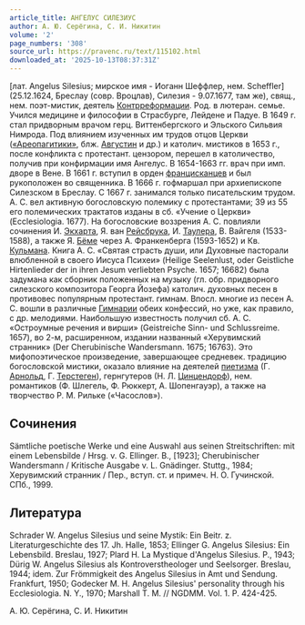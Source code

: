 ```yaml
---
article_title: АНГЕЛУС СИЛЕЗИУС
author: А. Ю. Серёгина, С. И. Никитин
volume: '2'
page_numbers: '308'
source_url: https://pravenc.ru/text/115102.html
downloaded_at: '2025-10-13T08:37:31Z'
---
```


[лат. Аngelus Silesius; мирское имя - Иоганн Шеффлер, нем. Scheffler] (25.12.1624, Бреслау (совр. Вроцлав), Силезия - 9.07.1677, там же), свящ., нем. поэт-мистик, деятель [Контрреформации](https://pravenc.ru/text/Контрреформация.html). Род. в лютеран. семье. Учился медицине и философии в Страсбурге, Лейдене и Падуе. В 1649 г. стал придворным врачом герц. Виттенбергского и Эльского Сильвия Нимрода. Под влиянием изученных им трудов отцов Церкви ([«Ареопагитики»](<https://pravenc.ru/text/ Ареопагитики .html>), блж. [Августин](https://pravenc.ru/text/Августин.html) и др.) и католич. мистиков в 1653 г., после конфликта с протестант. цензором, перешел в католичество, получив при конфирмации имя Ангелус. В 1654-1663 гг. врач при имп. дворе в Вене. В 1661 г. вступил в орден [францисканцев](https://pravenc.ru/text/францисканцы.html) и был рукоположен во священника. В 1666 г. гофмаршал при архиепископе Силезском в Бреслау. С 1667 г. занимался только писательским трудом. А. С. вел активную богословскую полемику с протестантами; 39 из 55 его полемических трактатов изданы в сб. «Учение о Церкви» (Ecclesiologia. 1677). На богословские воззрения А. С. повлияли сочинения И. [Экхарта](https://pravenc.ru/text/Экхарта.html), Я. ван [Рейсбрука](https://pravenc.ru/text/Рейсбрука.html), И. [Таулера](https://pravenc.ru/text/Таулера.html), В. Вайгеля (1533-1588), а также Я. [Бёме](https://pravenc.ru/text/Бёме.html) через А. Франкенберга (1593-1652) и Кв. [Кульмана](https://pravenc.ru/text/Кульмана.html). Книга А. С. «Святая страсть души, или Духовные пасторали влюбленной в своего Иисуса Психеи» (Heilige Seelenlust, oder Geistliche Hirtenlieder der in ihren Jesum verliebten Psyche. 1657; 16682) была задумана как сборник положенных на музыку (гл. обр. придворного силезского композитора Георга Йозефа) католич. духовных песен в противовес популярным протестант. гимнам. Впосл. многие из песен А. С. вошли в различные [Гимнарии](https://pravenc.ru/text/Гимнарии.html) обеих конфессий, но уже, как правило, с др. мелодиями. Наибольшую известность получил сб. А. С. «Остроумные речения и вирши» (Geistreiche Sinn- und Schlussreime. 1657), во 2-м, расширенном, издании названный «Херувимский странник» (Der Cherubinische Wandersmann. 1675; 16763). Это мифопоэтическое произведение, завершающее средневек. традицию богословской мистики, оказало влияние на деятелей [пиетизма](https://pravenc.ru/text/пиетизм.html) (Г. [Арнольд](https://pravenc.ru/text/Арнольд.html), Г. [Терстеген](https://pravenc.ru/text/Терстеген.html)), гернгутеров (Н. Л. [Цинцендорф](https://pravenc.ru/text/Цинцендорф.html)), нем. романтиков (Ф. Шлегель, Ф. Рюккерт, А. Шопенгауэр), а также на творчество Р. М. Рильке («Часослов»).

## Сочинения

Sämtliche poetische Werke und eine Auswahl aus seinen Streitschriften: mit einem Lebensbilde / Hrsg. v. G. Ellinger. B., [1923]; Cherubinischer Wandersmann / Kritische Ausgabe v. L. Gnädinger. Stuttg., 1984; Херувимский странник / Пер., вступ. ст. и примеч. Н. О. Гучинской. СПб., 1999.

## Литература

Schrader W. Angelus Silesius und seine Mystik: Ein Beitr. z. Literaturgeschichte des 17. Jh. Halle, 1853; Ellinger G. Angelus Silesius: Ein Lebensbild. Breslau, 1927; Plard H. La Mystique d'Angelus Silesius. P., 1943; Dürig W. Angelus Silesius als Kontroverstheologer und Seelsorger. Breslau, 1944; idem. Zur Frömmigkeit des Angelus Silesius in Amt und Sendung. Frankfurt, 1950; Godecker M. H. Angelus Silesius' personality through his Ecclesiologia. N. Y., 1970; Marshall T. M. // NGDMM. Vol. 1. P. 424-425.

А. Ю. Серёгина, С. И. Никитин
